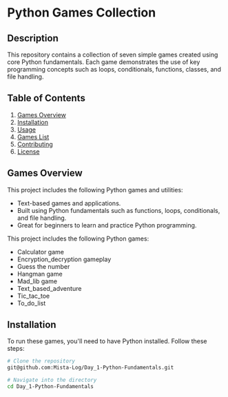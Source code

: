# Python Games Collection

## Description
This repository contains a collection of seven simple games created using core Python fundamentals. Each game demonstrates the use of key programming concepts such as loops, conditionals, functions, classes, and file handling.

## Table of Contents
1. [Games Overview](#games-overview)
2. [Installation](#installation)
3. [Usage](#usage)
4. [Games List](#games-list)
5. [Contributing](#contributing)
6. [License](#license)

## Games Overview
This project includes the following Python games and utilities:
- Text-based games and applications.
- Built using Python fundamentals such as functions, loops, conditionals, and file handling.
- Great for beginners to learn and practice Python programming.

This project includes the following Python games:
- Calculator game
- Encryption_decryption gameplay
- Guess the number
- Hangman game 
- Mad_lib game
- Text_based_adventure
- Tic_tac_toe
- To_do_list

## Installation
To run these games, you'll need to have Python installed. Follow these steps:

```bash
# Clone the repository
git@github.com:Mista-Log/Day_1-Python-Fundamentals.git

# Navigate into the directory
cd Day_1-Python-Fundamentals
